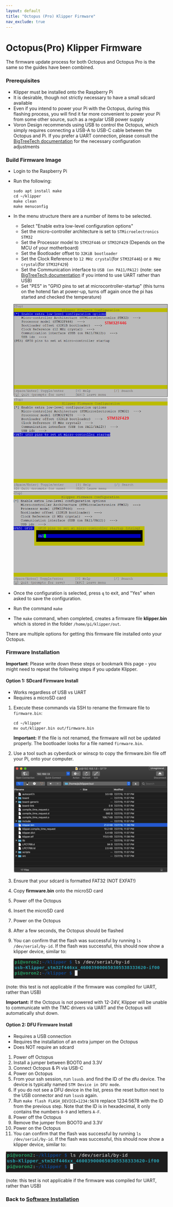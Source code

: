 ```yaml
---
layout: default
title: "Octopus (Pro) Klipper Firmware"
nav_exclude: true
---
```


# Octopus(Pro) Klipper Firmware

The firmware update process for both Octopus and Octopus Pro is the same so the guides have been combined.

### Prerequisites

* Klipper must be installed onto the Raspberry Pi
* It is desirable, though not strictly necessary to have a small sdcard available
* Even if you intend to power your Pi with the Octopus, during this flashing process, you will find it far more convenient to power your Pi from some other source, such as a regular USB power supply
* Voron Design recommends using USB to control the Octopus, which simply requires connecting a USB-A to USB-C cable between the Octopus and Pi.  If you prefer a UART connection, please consult the [BigTreeTech documentation](https://github.com/bigtreetech/BIGTREETECH-OCTOPUS-V1.0/tree/master/Octopus%20works%20on%20Voron%20v2.4/Firmware/Klipper) for the necessary configuration adjustments

### Build Firmware Image

* Login to the Raspberry Pi
* Run the following:

   ```
   sudo apt install make
   cd ~/klipper
   make clean
   make menuconfig
   ```

* In the menu structure there are a number of items to be selected.
  * Select "Enable extra low-level configuration options"
  * Set the micro-controller architecture is set to `STMicroelectronics STM32`
  * Set the Processor model to `STM32F446` or `STM32F429` (Depends on the MCU of your motherboard)
  * Set the Bootloader offset to `32KiB bootloader` 
  * Set the Clock Reference to `12 MHz crystal`(for `STM32F446`) or `8 MHz crystal`(for `STM32F429`)
  * Set the Communication interface to `USB (on PA11/PA12)`  (note: see [BigTreeTech documentation](https://github.com/bigtreetech/BIGTREETECH-OCTOPUS-V1.0/tree/master/Octopus%20works%20on%20Voron%20v2.4/Firmware/Klipper) if you intend to use UART rather than USB)
  * Set "PE5" in "GPIO pins to set at microcontroller-startup" (this turns on the hotend fan at power-up, turns off again once the pi has started and checked the temperature)

   ![](./images/octopus_f446_klipper_menuconfig.png)
   ![](./images/octopus_f429_klipper_menuconfig.png)
   ![](./images/octopus_f4xx_klipper_pin_config.png)


* Once the configuration is selected, press `q` to exit, and "Yes" when asked to save the configuration.

* Run the command `make`
* The `make` command, when completed, creates a firmware file **klipper.bin** which is stored in the folder `/home/pi/klipper/out`.

There are multiple options for getting this firmware file installed onto your Octopus.

### Firmware Installation

**Important**: Please write down these steps or bookmark this page - you might need to repeat the following steps if you update Klipper.

#### Option 1: SDcard Firmware Install

* Works regardless of USB vs UART
* Requires a microSD card

1. Execute these commands via SSH to rename the firmware file to `firmware.bin`:
   ```
   cd ~/klipper
   mv out/klipper.bin out/firmware.bin
   ```

   **Important:** If the file is not renamed, the firmware will not be updated properly. The bootloader looks for a file named `firmware.bin`.

2. Use a tool such as cyberduck or winscp to copy the firmware.bin file off your Pi, onto your computer.

   ![](./images/cyberduck_example.png)

3. Ensure that your sdcard is formatted FAT32  (NOT EXFAT!) 
4. Copy **firmware.bin** onto the microSD card
5. Power off the Octopus
6. Insert the microSD card
7. Power on the Octopus
8. After a few seconds, the Octopus should be flashed
9. You can confirm that the flash was successful by running `ls /dev/serial/by-id`.  If the flash was successful, this should now show a klipper device, similar to:
 
   ![](./images/stm32f446_id.png)

(note: this test is not applicable if the firmware was compiled for UART, rather than USB)


**Important:** If the Octopus is not powered with 12-24V, Klipper will be unable to communicate with the TMC drivers via UART and the Octopus will automatically shut down.

#### Option 2: DFU Firmware Install

* Requires a USB connection
* Requires the installation of an extra jumper on the Octopus
* Does NOT require an sdcard

1. Power off Octopus
2. Install a jumper between BOOT0 and 3.3V
3. Connect Octopus & Pi via USB-C
4. Power on Octopus
5. From your ssh session, run `lsusb`. and find the ID of the dfu device. The device is typically named `STM Device in DFU mode`.
6. If you do not see a DFU device in the list, press the reset button next to the USB connector and run `lsusb` again.
7. Run `make flash FLASH_DEVICE=1234:5678` replace 1234:5678 with the ID from the previous step. Note that the ID is in hexadecimal, it only contains the numbers `0-9` and letters `A-F`.
8. Power off the Octopus
9. Remove the jumper from BOOT0 and 3.3V
10. Power on the Octopus
11. You can confirm that the flash was successful by running `ls /dev/serial/by-id`.  If the flash was successful, this should now show a klipper device, similar to:
 
   ![](./images/stm32f446_id.png)

   (note: this test is not applicable if the firmware was compiled for UART, rather than USB)
   

### Back to [Software Installation](./index.md#klipper-octoprint-configuration)
